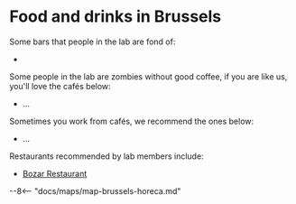 # Food and drinks in Brussels
<!--
 WHEN UPDATED, please also update the map.md file with the new locations.
 example: 
 NAME,type,LAT,LON,URL
 Malz,bar,50.8799407,4.6979099,https://maps.app.goo.gl/9fJxF2T5ZEFBVTpy7

 Types are: bar,cafe,restaurant
 -->

Some bars that people in the lab are fond of:

-   

Some people in the lab are zombies without good coffee, if you are like us, you'll love the cafés below:

-   ...

Sometimes you work from cafés, we recommend the ones below: 

-   ...

Restaurants recommended by lab members include:

- [Bozar Restaurant](https://bozarrestaurant.be/)

--8<-- "docs/maps/map-brussels-horeca.md"